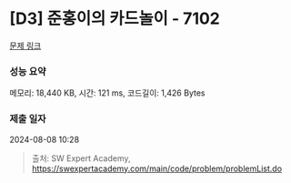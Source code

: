 # [D3] 준홍이의 카드놀이 - 7102 

[문제 링크](https://swexpertacademy.com/main/code/problem/problemDetail.do?contestProbId=AWkIlHWqBYcDFAXC) 

### 성능 요약

메모리: 18,440 KB, 시간: 121 ms, 코드길이: 1,426 Bytes

### 제출 일자

2024-08-08 10:28



> 출처: SW Expert Academy, https://swexpertacademy.com/main/code/problem/problemList.do